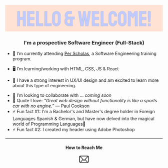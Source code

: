 ![Heading](ReadMeImgs/t_higginswelcomeheader.gif)

<h3 align="center">I'm a prospective Software Engineer (Full-Stack)</h3>

* 📓 I’m currently attending [Per Scholas](https://perscholas.org/), a Software Engineering training program.

<!-- * 📓 I took a hiatus on my studies at [Arizona State University](https://github.com/ASU) where I was pursuing a Bachelor of Science degree in Full-Stack Web Development -->

* 🖥️ I’m learning/working with HTML, CSS, JS & React  

* 🌱 I have a strong interest in UX/UI design and am excited to learn more about this type of engineering.
<!-- * I’m excited to learn all things front-end and back-end. In my sparetime, I frequent websites such as, [Codecademy](https://github.com/Codecademy), [FreeCodeCamp](https://github.com/freeCodeCamp), and [Hackerrank](https://www.hackerrank.com/) -->

* 👯 I’m looking to collaborate with ... *coming soon*
* 💬 Quote I love: *“Great web design without functionality is like a sports car with no engine.”* ― Paul Cookson
* ⚡ Fun fact #1: I'm a Bachelor's and Master's degree holder in Foreign Languages Spanish & German, but have now delved into the magical world of Programming Languages🔮
* ⚡ Fun fact #2: I created my header using Adobe Photoshop
<hr />
<h4 align="center">How to Reach Me</h4> 
<p align="center">
  <a href="mailto:tayhiggins14@gmail.com"><img src="ReadMeImgs/emailicon.png" width="30px"></a> 
</p>
